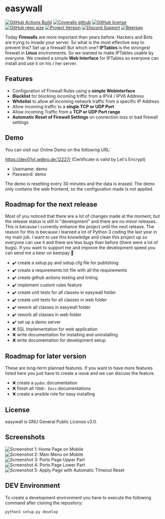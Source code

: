 # easywall

[![GitHub Actions Build](https://img.shields.io/github/workflow/status/jpylypiw/easywall/python-testing)](https://github.com/jpylypiw/easywall/actions)
[![Coveralls github](https://img.shields.io/coveralls/github/jpylypiw/easywall)](https://coveralls.io/github/jpylypiw/easywall)
[![GitHub license](https://img.shields.io/github/license/jpylypiw/easywall)](https://github.com/jpylypiw/easywall/blob/master/LICENSE)
[![GitHub repo size](https://img.shields.io/github/repo-size/jpylypiw/easywall.svg)](https://github.com/jpylypiw/easywall)
[![Project Version](https://img.shields.io/badge/release-development-red.svg)](https://github.com/jpylypiw/easywall)
[![Discord Support](https://img.shields.io/discord/333980251921186818)](https://discord.gg/CUj2sFb)
[![Beerpay](https://img.shields.io/beerpay/jpylypiw/easywall)](https://beerpay.io/jpylypiw/easywall)

Today **Firewalls** are more important than years before. Hackers and Bots are trying to invade your server. So what is the most effective way to prevent this?
Set up a firewall! But which one? **IPTables** is the strongest firewall in **Linux** environments. So we wanted to make IPTables usable by everyone. We created a simple **Web Interface** for IPTables so everyone can install and use it on his / her server.

## Features

- Configuration of Firewall Rules using a **simple Webinterface**
- **Blacklist** for blocking incoming triffic from a IPV4 / IPV6 Address
- **Whitelist** to allow all incoming network traffic from a specific IP Address
- Allow incoming traffic to a **single TCP or UDP Port**
- Allow incoming Traffic from a **TCP or UDP Port range**
- **Automatic Reset of Firewall Settings** on connection loss or bad firewall settings

## Demo

You can visit our Online Demo on the following URL:

<https://dev01vt.wdkro.de:12227/> (Certificate is valid by Let's Encrypt)

- Username: demo
- Password: demo

The demo is resetting every 30 minutes and the data is erased. The demo only contains the web frontend, so the configuration made is not applied.

## Roadmap for the next release

Most of you noticed that there are a lot of changes made at the moment, but the release status is still in "development" and there are no minor releases. This is because I currently enhance the project until the next release. The reason for this is because I learned a lot of Python 3 coding the last year in my main job. I want to use this knowledge and clean this project up so everyone can use it and there are less bugs than before (there were a lot of bugs). If you want to support me and improve the development speed you can send me a beer on beerpay :beers:

- :heavy_check_mark: create a setup.py and setup.cfg file for publishing
- :heavy_check_mark: create a requirements.txt file with all the requirements
- :heavy_check_mark: create github actions testing and linting
- :heavy_check_mark: implement custom rules feature
- :heavy_check_mark: create unit tests for all classes in easywall folder
- :heavy_check_mark: create unit tests for all classes in web folder
- :heavy_check_mark: rework all classes in easywall folder
- :heavy_check_mark: rework all classes in web folder
- :heavy_check_mark: set up a demo server
- :x: SSL Implementation for web application
- :x: write documentation for installing and uninstalling
- :x: write documentation for development setup

## Roadmap for later version

These are long-term planned features. If you want to have more features listed here you just have to create a issue and we can discuss the feature.

- :x: create a `pydoc` documentation
- :x: finish all `TODO: Docs` documentations
- :x: create a ansible role for easy installing

<!-- ## Install

We provide extensive instructions on our [installation](https://github.com/jpylypiw/easywall/blob/master/INSTALL.md) page.
You can find a script for automatic downloading and installation. -->

<!-- ## Documentation

Check the **[easywall wiki](https://github.com/jpylypiw/easywall/wiki)**. -->

## License

easywall is GNU General Public License v3.0.

## Screenshots

![Screenshot 1: Home Page on Mobile](https://i.imgur.com/vEneFWK.png)
![Screenshot 2: Main Menu on Mobile](https://i.imgur.com/zxCcPQW.png)
![Screenshot 3: Ports Page Upper Part](https://i.imgur.com/qYjxXNZ.png)
![Screenshot 4: Ports Page Lower Part](https://i.imgur.com/zdN0oRu.png)
![Screenshot 5: Apply Page with Automatic Timeout Reset](https://i.imgur.com/BaWMkZD.png)

## DEV Environment

To create a development environment you have to execute the following command after cloning the repository:

```bash
python3 setup.py develop
```
